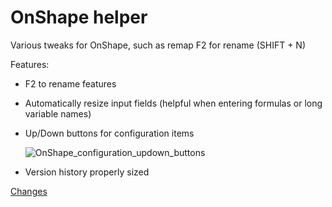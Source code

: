 # OnShape helper

Various tweaks for OnShape, such as remap F2 for rename (SHIFT + N)

Features:
* F2 to rename features
* Automatically resize input fields (helpful when entering formulas or long variable names)
* Up/Down buttons for configuration items

  ![OnShape_configuration_updown_buttons](https://github.com/user-attachments/assets/7853bb4e-b15d-44df-bc7d-d5e5107aa3f0)
* Version history properly sized



[Changes](https://vanowm.github.io/OnShape_helper/CHANGES.html)
